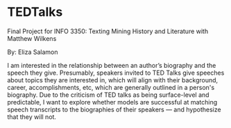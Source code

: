 # TEDTalks
Final Project for INFO 3350: Texting Mining History and Literature with Matthew Wilkens

By: Eliza Salamon

I am interested in the relationship between an author’s biography and the speech they give. Presumably, speakers invited to TED Talks give speeches about topics they are interested in, which will align with their background, career, accomplishments, etc, which are generally outlined in a person's biography. Due to the criticism of TED talks as being surface-level and predictable, I want to explore whether models are successful at matching speech transcripts to the biographies of their speakers — and hypothesize that they will not.

